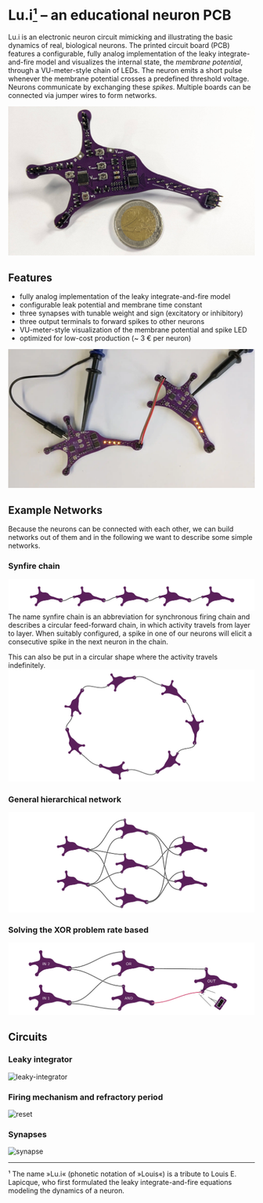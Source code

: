 # Lu.i[¹](#footnote-1) – an educational neuron PCB

Lu.i is an electronic neuron circuit mimicking and illustrating the basic dynamics of real, biological neurons.
The printed circuit board (PCB) features a configurable, fully analog implementation of the leaky integrate-and-fire model and visualizes the internal state, the *membrane potential*, through a VU-meter-style chain of LEDs.
The neuron emits a short pulse whenever the membrane potential crosses a predefined threshold voltage.
Neurons communicate by exchanging these *spikes*.
Multiple boards can be connected via jumper wires to form networks.

![](doc/photograph-coin.jpg)

## Features

- fully analog implementation of the leaky integrate-and-fire model
- configurable leak potential and membrane time constant
- three synapses with tunable weight and sign (excitatory or inhibitory)
- three output terminals to forward spikes to other neurons
- VU-meter-style visualization of the membrane potential and spike LED
- optimized for low-cost production (~ 3 € per neuron)

![](doc/animation.webp)

## Example Networks
Because the neurons can be connected with each other, we can build networks out of them and in the following we want to describe some simple networks.

### Synfire chain
![](doc/figures/example-networks/synfirechain.png)
The name synfire chain is an abbreviation for synchronous firing chain and describes a circular feed-forward chain, in which activity travels from layer to layer.
When suitably configured, a spike in one of our neurons will elicit a consecutive spike in the next neuron in the chain.

This can also be put in a circular shape where the activity travels indefinitely.
![](doc/figures/example-networks/synfirering.png)

### General hierarchical network
![](doc/figures/example-networks/hierarchical.png)

### Solving the XOR problem rate based
![](doc/figures/example-networks/hierarchical_xor.png)


## Circuits

### Leaky integrator
![leaky-integrator](https://user-images.githubusercontent.com/175670/189981274-81cd3b70-414f-4f70-bc67-193bad2581c4.png)

### Firing mechanism and refractory period
![reset](https://user-images.githubusercontent.com/175670/189981287-a6f1e051-edd6-414d-b50f-ba3afb94ade9.png)

### Synapses
![synapse](https://user-images.githubusercontent.com/175670/189981309-f7842ae6-b764-4464-a458-433a2358af77.png)

---

<a name="footnote-1">¹</a> The name »Lu.i« (phonetic notation of »Louis«) is a tribute to Louis E. Lapicque, who first formulated the leaky integrate-and-fire equations modeling the dynamics of a neuron.

